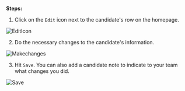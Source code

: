 **Steps:**

1. Click on the `Edit` icon next to the candidate's row on the homepage.

![EditIcon](https://imgur.com/sgvaPcV.png)

2. Do the necessary changes to the candidate's information.

![Makechanges](https://imgur.com/l5AgU9S.png)

3. Hit `Save`. You can also add a candidate note to indicate to your team what changes you did.

![Save](https://imgur.com/rTilWVn.png)